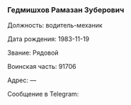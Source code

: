 ### Гедмишхов Рамазан Зуберович

Должность: водитель-механик

Дата рождения: 1983-11-19

Звание: Рядовой

Воинская часть: 91706

Адрес: —

Сообщение в Telegram: []()
